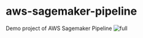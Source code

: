 # aws-sagemaker-pipeline
Demo project of AWS  Sagemaker Pipeline
![full](https://github.com/Data-Fenix/aws-sagemaker-pipeline/blob/main/demo/full.gif)
